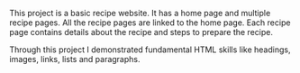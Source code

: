 This project is a basic recipe website. It has a home page and multiple recipe pages. All the recipe pages are linked to the home page. Each recipe page contains details about the recipe and steps to prepare the recipe.

Through this project I demonstrated fundamental HTML skills like headings, images, links, lists and paragraphs.
